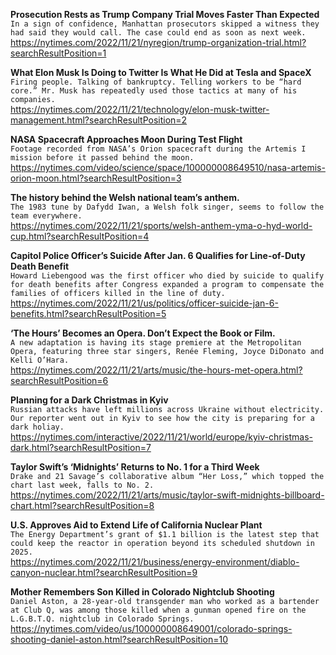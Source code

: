 **Prosecution Rests as Trump Company Trial Moves Faster Than Expected**\
`In a sign of confidence, Manhattan prosecutors skipped a witness they had said they would call. The case could end as soon as next week.`\
https://nytimes.com/2022/11/21/nyregion/trump-organization-trial.html?searchResultPosition=1

**What Elon Musk Is Doing to Twitter Is What He Did at Tesla and SpaceX**\
`Firing people. Talking of bankruptcy. Telling workers to be “hard core.” Mr. Musk has repeatedly used those tactics at many of his companies.`\
https://nytimes.com/2022/11/21/technology/elon-musk-twitter-management.html?searchResultPosition=2

**NASA Spacecraft Approaches Moon During Test Flight**\
`Footage recorded from NASA’s Orion spacecraft during the Artemis I mission before it passed behind the moon.`\
https://nytimes.com/video/science/space/100000008649510/nasa-artemis-orion-moon.html?searchResultPosition=3

**The history behind the Welsh national team’s anthem.**\
`The 1983 tune by Dafydd Iwan, a Welsh folk singer, seems to follow the team everywhere.`\
https://nytimes.com/2022/11/21/sports/welsh-anthem-yma-o-hyd-world-cup.html?searchResultPosition=4

**Capitol Police Officer’s Suicide After Jan. 6 Qualifies for Line-of-Duty Death Benefit**\
`Howard Liebengood was the first officer who died by suicide to qualify for death benefits after Congress expanded a program to compensate the families of officers killed in the line of duty.`\
https://nytimes.com/2022/11/21/us/politics/officer-suicide-jan-6-benefits.html?searchResultPosition=5

**‘The Hours’ Becomes an Opera. Don’t Expect the Book or Film.**\
`A new adaptation is having its stage premiere at the Metropolitan Opera, featuring three star singers, Renée Fleming, Joyce DiDonato and Kelli O’Hara.`\
https://nytimes.com/2022/11/21/arts/music/the-hours-met-opera.html?searchResultPosition=6

**Planning for a Dark Christmas in Kyiv**\
`Russian attacks have left millions across Ukraine without electricity. Our reporter went out in Kyiv to see how the city is preparing for a dark holiay.`\
https://nytimes.com/interactive/2022/11/21/world/europe/kyiv-christmas-dark.html?searchResultPosition=7

**Taylor Swift’s ‘Midnights’ Returns to No. 1 for a Third Week**\
`Drake and 21 Savage’s collaborative album “Her Loss,” which topped the chart last week, falls to No. 2.`\
https://nytimes.com/2022/11/21/arts/music/taylor-swift-midnights-billboard-chart.html?searchResultPosition=8

**U.S. Approves Aid to Extend Life of California Nuclear Plant**\
`The Energy Department’s grant of $1.1 billion is the latest step that could keep the reactor in operation beyond its scheduled shutdown in 2025.`\
https://nytimes.com/2022/11/21/business/energy-environment/diablo-canyon-nuclear.html?searchResultPosition=9

**Mother Remembers Son Killed in Colorado Nightclub Shooting**\
`Daniel Aston, a 28-year-old transgender man who worked as a bartender at Club Q, was among those killed when a gunman opened fire on the L.G.B.T.Q. nightclub in Colorado Springs.`\
https://nytimes.com/video/us/100000008649001/colorado-springs-shooting-daniel-aston.html?searchResultPosition=10

